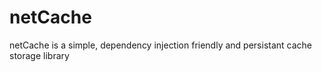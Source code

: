 # netCache
netCache is a simple, dependency injection friendly and persistant cache storage library
